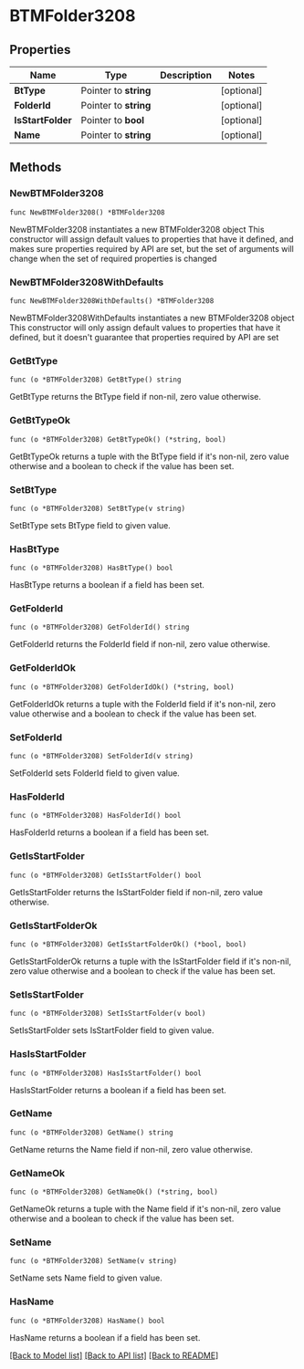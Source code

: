 # BTMFolder3208

## Properties

Name | Type | Description | Notes
------------ | ------------- | ------------- | -------------
**BtType** | Pointer to **string** |  | [optional] 
**FolderId** | Pointer to **string** |  | [optional] 
**IsStartFolder** | Pointer to **bool** |  | [optional] 
**Name** | Pointer to **string** |  | [optional] 

## Methods

### NewBTMFolder3208

`func NewBTMFolder3208() *BTMFolder3208`

NewBTMFolder3208 instantiates a new BTMFolder3208 object
This constructor will assign default values to properties that have it defined,
and makes sure properties required by API are set, but the set of arguments
will change when the set of required properties is changed

### NewBTMFolder3208WithDefaults

`func NewBTMFolder3208WithDefaults() *BTMFolder3208`

NewBTMFolder3208WithDefaults instantiates a new BTMFolder3208 object
This constructor will only assign default values to properties that have it defined,
but it doesn't guarantee that properties required by API are set

### GetBtType

`func (o *BTMFolder3208) GetBtType() string`

GetBtType returns the BtType field if non-nil, zero value otherwise.

### GetBtTypeOk

`func (o *BTMFolder3208) GetBtTypeOk() (*string, bool)`

GetBtTypeOk returns a tuple with the BtType field if it's non-nil, zero value otherwise
and a boolean to check if the value has been set.

### SetBtType

`func (o *BTMFolder3208) SetBtType(v string)`

SetBtType sets BtType field to given value.

### HasBtType

`func (o *BTMFolder3208) HasBtType() bool`

HasBtType returns a boolean if a field has been set.

### GetFolderId

`func (o *BTMFolder3208) GetFolderId() string`

GetFolderId returns the FolderId field if non-nil, zero value otherwise.

### GetFolderIdOk

`func (o *BTMFolder3208) GetFolderIdOk() (*string, bool)`

GetFolderIdOk returns a tuple with the FolderId field if it's non-nil, zero value otherwise
and a boolean to check if the value has been set.

### SetFolderId

`func (o *BTMFolder3208) SetFolderId(v string)`

SetFolderId sets FolderId field to given value.

### HasFolderId

`func (o *BTMFolder3208) HasFolderId() bool`

HasFolderId returns a boolean if a field has been set.

### GetIsStartFolder

`func (o *BTMFolder3208) GetIsStartFolder() bool`

GetIsStartFolder returns the IsStartFolder field if non-nil, zero value otherwise.

### GetIsStartFolderOk

`func (o *BTMFolder3208) GetIsStartFolderOk() (*bool, bool)`

GetIsStartFolderOk returns a tuple with the IsStartFolder field if it's non-nil, zero value otherwise
and a boolean to check if the value has been set.

### SetIsStartFolder

`func (o *BTMFolder3208) SetIsStartFolder(v bool)`

SetIsStartFolder sets IsStartFolder field to given value.

### HasIsStartFolder

`func (o *BTMFolder3208) HasIsStartFolder() bool`

HasIsStartFolder returns a boolean if a field has been set.

### GetName

`func (o *BTMFolder3208) GetName() string`

GetName returns the Name field if non-nil, zero value otherwise.

### GetNameOk

`func (o *BTMFolder3208) GetNameOk() (*string, bool)`

GetNameOk returns a tuple with the Name field if it's non-nil, zero value otherwise
and a boolean to check if the value has been set.

### SetName

`func (o *BTMFolder3208) SetName(v string)`

SetName sets Name field to given value.

### HasName

`func (o *BTMFolder3208) HasName() bool`

HasName returns a boolean if a field has been set.


[[Back to Model list]](../README.md#documentation-for-models) [[Back to API list]](../README.md#documentation-for-api-endpoints) [[Back to README]](../README.md)


